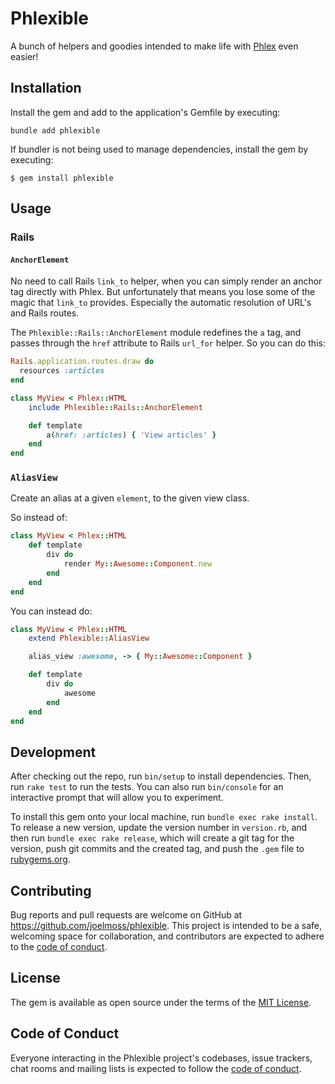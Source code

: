 # Phlexible

A bunch of helpers and goodies intended to make life with [Phlex](https://phlex.fun) even easier!

## Installation

Install the gem and add to the application's Gemfile by executing:

`bundle add phlexible`

If bundler is not being used to manage dependencies, install the gem by executing:

`$ gem install phlexible`

## Usage

### Rails

#### `AnchorElement`

No need to call Rails `link_to` helper, when you can simply render an anchor tag directly with
Phlex. But unfortunately that means you lose some of the magic that `link_to` provides. Especially
the automatic resolution of URL's and Rails routes.

The `Phlexible::Rails::AnchorElement` module redefines the `a` tag, and passes through the `href`
attribute to Rails `url_for` helper. So you can do this:

```ruby
Rails.application.routes.draw do
  resources :articles
end
```

```ruby
class MyView < Phlex::HTML
    include Phlexible::Rails::AnchorElement

    def template
        a(href: :articles) { 'View articles' }
    end
end
```

### `AliasView`

Create an alias at a given `element`, to the given view class.

So instead of:

```ruby
class MyView < Phlex::HTML
    def template
        div do
            render My::Awesome::Component.new
        end
    end
end
```

You can instead do:

```ruby
class MyView < Phlex::HTML
    extend Phlexible::AliasView

    alias_view :awesome, -> { My::Awesome::Component }

    def template
        div do
            awesome
        end
    end
end
```

## Development

After checking out the repo, run `bin/setup` to install dependencies. Then, run `rake test` to run the tests. You can also run `bin/console` for an interactive prompt that will allow you to experiment.

To install this gem onto your local machine, run `bundle exec rake install`. To release a new version, update the version number in `version.rb`, and then run `bundle exec rake release`, which will create a git tag for the version, push git commits and the created tag, and push the `.gem` file to [rubygems.org](https://rubygems.org).

## Contributing

Bug reports and pull requests are welcome on GitHub at https://github.com/joelmoss/phlexible. This project is intended to be a safe, welcoming space for collaboration, and contributors are expected to adhere to the [code of conduct](https://github.com/joelmoss/phlexible/blob/master/CODE_OF_CONDUCT.md).

## License

The gem is available as open source under the terms of the [MIT License](https://opensource.org/licenses/MIT).

## Code of Conduct

Everyone interacting in the Phlexible project's codebases, issue trackers, chat rooms and mailing lists is expected to follow the [code of conduct](https://github.com/joelmoss/phlexible/blob/master/CODE_OF_CONDUCT.md).
